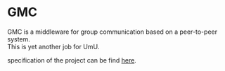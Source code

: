 # GMC
GMC is a middleware for group communication based on a peer-to-peer system.  
This is yet another job for UmU.

specification of the project can be find [here].


[here]: http://www8.cs.umu.se/kurser/5DV147/HT15/project/
